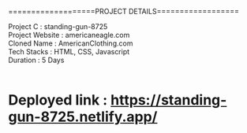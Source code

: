 ===================PROJECT DETAILS==================

Project C : standing-gun-8725<br>
Project Website : americaneagle.com<br>
Cloned Name : AmericanClothing.com<br>
Tech Stacks : HTML, CSS, Javascript<br>
Duration : 5 Days<br><br>

# Deployed link : https://standing-gun-8725.netlify.app/
